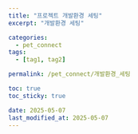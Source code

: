 ```yaml
---
title: "프로젝트 개발환경 세팅"
excerpt: "개발환경 세팅"

categories:
  - pet_connect
tags:
  - [tag1, tag2]

permalink: /pet_connect/개발환경_세팅

toc: true
toc_sticky: true

date: 2025-05-07
last_modified_at: 2025-05-07
---
```


